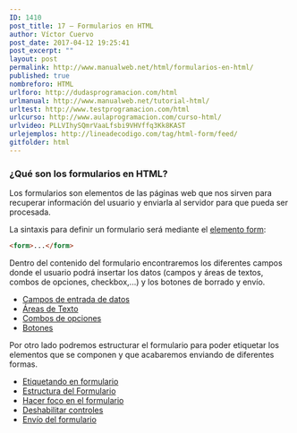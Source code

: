 ```yaml
---
ID: 1410
post_title: 17 – Formularios en HTML
author: Víctor Cuervo
post_date: 2017-04-12 19:25:41
post_excerpt: ""
layout: post
permalink: http://www.manualweb.net/html/formularios-en-html/
published: true
nombreforo: HTML
urlforo: http://dudasprogramacion.com/html
urlmanual: http://www.manualweb.net/tutorial-html/
urltest: http://www.testprogramacion.com/html
urlcurso: http://www.aulaprogramacion.com/curso-html/
urlvideo: PLLVIhySQmrVaaLfsbi9VHVffq3Kk8KAST
urlejemplos: http://lineadecodigo.com/tag/html-form/feed/
gitfolder: html
---
```

### ¿Qué son los formularios en HTML?

Los formularios son elementos de las páginas web que nos sirven para recuperar información del usuario y enviarla al servidor para que pueda ser procesada.

La sintaxis para definir un formulario será mediante el [elemento form][1]:

~~~html
<form>...</form>
~~~

Dentro del contenido del formulario encontraremos los diferentes campos donde el usuario podrá insertar los datos (campos y áreas de textos, combos de opciones, checkbox,...) y los botones de borrado y envío.

* [Campos de entrada de datos][2]
* [Áreas de Texto][3]
* [Combos de opciones][4]
* [Botones][5]

Por otro lado podremos estructurar el formulario para poder etiquetar los elementos que se componen y que acabaremos enviando de diferentes formas.

*   [Etiquetando en formulario][6]
*   [Estructura del Formulario][7]
*   [Hacer foco en el formulario][8]
*   [Deshabilitar controles][9]
*   [Envío del formulario][10]

 [1]: http://www.w3api.com/wiki/HTML:FORM
 [2]: http://www.manualweb.net/html/campos-formularios/#input
 [3]: http://www.manualweb.net/html/campos-formularios/#textarea
 [4]: http://www.manualweb.net/html/campos-formularios/#select
 [5]: http://www.manualweb.net/html/campos-formularios/#button
 [6]: http://www.manualweb.net/html/estructura-envio-formularios/#label
 [7]: http://www.manualweb.net/html/estructura-envio-formularios/#fieldset
 [8]: http://www.manualweb.net/html/estructura-envio-formularios/#foco
 [9]: http://www.manualweb.net/html/estructura-envio-formularios/#disabled
 [10]: http://www.manualweb.net/html/estructura-envio-formularios/#submit
